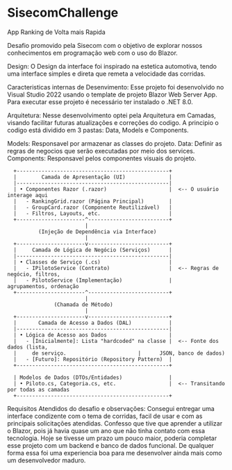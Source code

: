 # SisecomChallenge

App Ranking de Volta mais Rapida

Desafio promovido pela Sisecom com o objetivo de explorar nossos conhecimentos em programação web com o uso do Blazor.

Design:
O Design da interface foi inspirado na estetica automotiva, tendo uma interface simples e direta que remeta a velocidade das corridas.

Caracteristicas internas de Desenvimento:
Esse projeto foi desenvolvido no Visual Studio 2022 usando o template de projeto Blazor Web Server App.
Para executar esse projeto é necessário ter instalado o .NET 8.0.

Arquitetura:
Nesse desenvolvimento optei pela Arquitetura em Camadas, visando facilitar futuras atualizações e correções do codigo.
A principio o codigo está dividido em 3 pastas: Data, Models e Components.

Models: Responsavel por armazenar as classes do projeto.
Data: Definir as regras de negocios que serão executadas por meio dos services.
Components: Responsavel pelos componentes visuais do projeto.

      +-------------------------------------------------+
      |        Camada de Apresentação (UI)              |
      |-------------------------------------------------|
      | • Componentes Razor (.razor)                    |  <-- O usuário interage aqui
      |   - RankingGrid.razor (Página Principal)        |
      |   - GroupCard.razor (Componente Reutilizável)   |
      |   - Filtros, Layouts, etc.                      |
      +----------------------^--------------------------+
                             |
              (Injeção de Dependência via Interface)
                             |
      +----------------------v--------------------------+
      |     Camada de Lógica de Negócio (Serviços)      |
      |-------------------------------------------------|
      | • Classes de Serviço (.cs)                      |
      |   - IPilotoService (Contrato)                   |  <-- Regras de negócio, filtros,
      |   - PilotoService (Implementação)               |      agrupamentos, ordenação
      +----------------------^--------------------------+
                             |
                   (Chamada de Método)
                             |
      +----------------------v--------------------------+
      |       Camada de Acesso a Dados (DAL)            |
      |-------------------------------------------------|
      | • Lógica de Acesso aos Dados                    |
      |   - [Inicialmente]: Lista "hardcoded" na classe |  <-- Fonte dos dados (lista,
      |     de serviço.                       |      JSON, banco de dados)
      |   - [Futuro]: Repositório (Repository Pattern)  |
      +-------------------------------------------------+

      | Modelos de Dados (DTOs/Entidades)               |
      | • Piloto.cs, Categoria.cs, etc.                 |  <-- Transitando por todas as camadas
      +-------------------------------------------------+

Requisitos Atendidos do desafio e observações:
Consegui entregar uma interface condizente com o tema de corridas, facil de usar e com as principais solicitações atendidas.
Confesso que tive que aprender a utilizar o Blazor, pois já havia quase um ano que não tinha contato com essa tecnologia.
Hoje se tivesse um prazo um pouco maior, poderia completar esse projeto com um backend e banco de dados funcional.
De qualquer forma essa foi uma experiencia boa para me desenvolver ainda mais como um desenvolvedor maduro.
